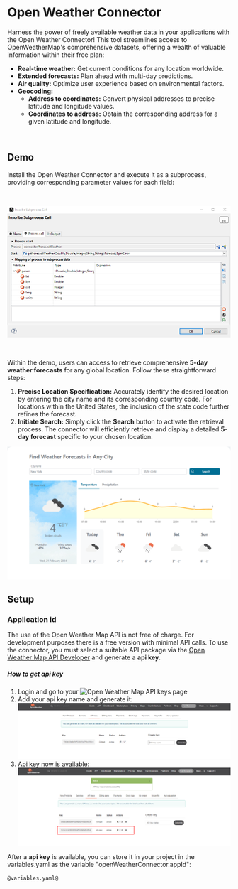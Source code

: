 # Open Weather Connector

Harness the power of freely available weather data in your applications with the Open Weather Connector! This tool streamlines access to OpenWeatherMap's comprehensive datasets, offering a wealth of valuable information within their free plan:

* **Real-time weather:** Get current conditions for any location worldwide.
* **Extended forecasts:** Plan ahead with multi-day predictions.
* **Air quality:** Optimize user experience based on environmental factors.
* **Geocoding:**
	* **Address to coordinates:** Convert physical addresses to precise latitude and longitude values.
	* **Coordinates to address:** Obtain the corresponding address for a given latitude and longitude.

<br>

## Demo

Install the Open Weather Connector and execute it as a subprocess, providing corresponding parameter values for each field:

<br>

![Forecast process](images/forecast-sub-process.png)

<br>

Within the demo, users can access to retrieve comprehensive **5-day weather forecasts** for any global location. Follow these straightforward steps:

1. **Precise Location Specification:** Accurately identify the desired location by entering the city name and its corresponding country code. For locations within the United States, the inclusion of the state code further refines the forecast.
2. **Initiate Search:** Simply click the **Search** button to activate the retrieval process. The connector will efficiently retrieve and display a detailed **5-day forecast** specific to your chosen location.

![Demo](images/forecast-weather-demo.png)

## Setup

### Application id
The use of the Open Weather Map API is not free of charge. For development purposes there is a free version with minimal API calls. To use the connector, you must select a suitable API package via the [Open Weather Map API Developer](https://openweathermap.org/api) and generate a **api key**.

##### How to get api key
1. Login and go to your ![Open Weather Map API keys page](https://home.openweathermap.org/api_keys)
2. Add your api key name and generate it:
![Register key](images/register-api-key.png)
3. Api key now is available:
![Register key](images/register-successful.png)

After a **api key** is available, you can store it in your project in the variables.yaml as the variable "openWeatherConnector.appId":

```
@variables.yaml@ 
```
<br>